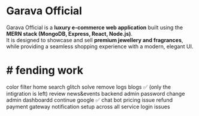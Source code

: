 # Garava Official

Garava Official is a **luxury e-commerce web application** built using the **MERN stack (MongoDB, Express, React, Node.js)**.  
It is designed to showcase and sell **premium jewellery and fragrances**, while providing a seamless shopping experience with a modern, elegant UI.  



# # fending work

color filter 
home search
glitch solve
remove logs
blogs ✅ (only the intigration is left)
review
news&events backend
admin password change
admin dashboardd
continue google  ✅
chat bot 
pricing issue 
refund payment gateway
notification setup across all service
login issues 

